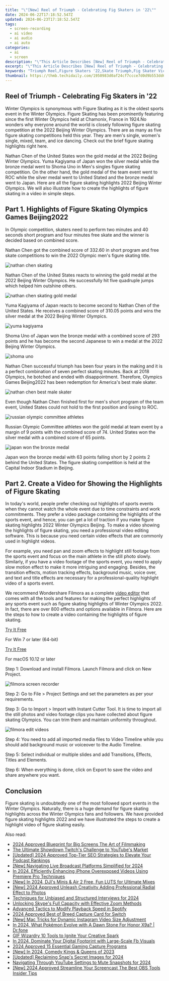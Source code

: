 ```yaml
---
title: "\"[New] Reel of Triumph - Celebrating Fig Skaters in '22\""
date: 2024-06-22T17:18:52.547Z
updated: 2024-06-23T17:18:52.547Z
tags: 
  - screen-recording
  - ai video
  - ai audio
  - ai auto
categories: 
  - ai
  - screen
description: "\"This Article Describes [New] Reel of Triumph - Celebrating Fig Skaters in '22\""
excerpt: "\"This Article Describes [New] Reel of Triumph - Celebrating Fig Skaters in '22\""
keywords: "Triumph Reel,Figure Skaters '22,Skate Triumph,Fig Skater Victory,2022 Skating Reel,Skaters' Triumph Tale,Celebrating Forum Winners"
thumbnail: https://thmb.techidaily.com/1950983d0af24cf7ccce7d0d9b553dd604417e3bd4a6dbac12c3df842a2a8fe2.jpg
---
```


## Reel of Triumph - Celebrating Fig Skaters in '22

Winter Olympics is synonymous with Figure Skating as it is the oldest sports event in the Winter Olympics. Figure Skating has been prominently featuring since the first Winter Olympics held at Chamonix, France in 1924.No wonders why everyone around the world is closely following figure skating competition at the 2022 Beijing Winter Olympics. There are as many as five figure skating competitions held this year. They are men's single, women's single, mixed, team, and ice dancing. Check out the brief figure skating highlights right here.

Nathan Chen of the United States won the gold medal at the 2022 Beijing Winter Olympics. Yuma Kagiyama of Japan won the silver medal while the bronze medal went to Shoma Uno in Men's singles figure skating competition. On the other hand, the gold medal of the team event went to ROC while the silver medal went to United Stated and the bronze medal went to Japan. Here are all the figure skating highlights 2022 Beijing Winter Olympics. We will also illustrate how to create the highlights of figure skating in a video in simple steps.

## Part 1\. Highlights of Figure Skating Olympics Games Beijing2022

In Olympic competition, skaters need to perform two minutes and 40 seconds short program and four minutes free skate and the winner is decided based on combined score.

Nathan Chen got the combined score of 332.60 in short program and free skate competitions to win the 2022 Olympic men's figure skating title.

![nathan chen skating](https://images.wondershare.com/filmora/article-images/nathan-chen-skating.jpg)

Nathan Chen of the United States reacts to winning the gold medal at the 2022 Beijing Winter Olympics. He successfully hit five quadruple jumps which helped him outshine others.

![nathan chen skating gold medal](https://images.wondershare.com/filmora/article-images/nathan-chen-skating-gold-medal.jpg)

Yuma Kagiyama of Japan reacts to become second to Nathan Chen of the United States. He receives a combined score of 310.05 points and wins the silver medal at the 2022 Beijing Winter Olympics.

![yuma kagiyama](https://images.wondershare.com/filmora/article-images/yuma-kagiyama.jpg)

Shoma Uno of Japan won the bronze medal with a combined score of 293 points and he has become the second Japanese to win a medal at the 2022 Beijing Winter Olympics.

![shoma uno](https://images.wondershare.com/filmora/article-images/shoma-uno.jpg)

Nathan Chen successful triumph has been four years in the making and it is a perfect combination of seven perfect skating minutes. Back at 2018 Olympics, he botched and ended with disappointment. Therefore, Olympics Games Beijing2022 has been redemption for America's best male skater.

![nathan chen best male skater](https://images.wondershare.com/filmora/article-images/nathan-chen-best-male-skater.jpg)

Even though Nathan Chen finished first for men's short program of the team event, United States could not hold to the first position and losing to ROC.

![russian olympic committee athletes](https://images.wondershare.com/filmora/article-images/russian-olympic-committee-athletes.jpg)

Russian Olympic Committee athletes won the gold medal at team event by a margin of 9 points with the combined score of 74\. United States won the silver medal with a combined score of 65 points.

![japan won the bronze medal](https://images.wondershare.com/filmora/article-images/japan-won-the-bronze-medal.jpg)

Japan won the bronze medal with 63 points falling short by 2 points 2 behind the United States. The figure skating competition is held at the Capital Indoor Stadium in Beijing.

## Part 2\. Create a Video for Showing the Highlights of Figure Skating

In today's world, people prefer checking out highlights of sports events when they cannot watch the whole event due to time constraints and work commitments. They prefer a video package containing the highlights of the sports event, and hence, you can get a lot of traction if you make figure skating highlights 2022 Winter Olympics Beijing. To make a video showing the highlights of figure skating, you need a professional video editing software. This is because you need certain video effects that are commonly used in highlight videos.

For example, you need pan and zoom effects to highlight still footage from the sports event and focus on the main athlete in the still photo slowly. Similarly, if you have a video footage of the sports event, you need to apply slow motion effect to make it more intriguing and engaging. Besides, the transition effects, motion tracking effects, background music, voice over, and text and title effects are necessary for a professional-quality highlight video of a sports event.

We recommend Wondershare Filmora as a complete [video editor](https://tools.techidaily.com/wondershare/filmora/download/) that comes with all the tools and features for making the perfect highlights of any sports event such as figure skating highlights of Winter Olympics 2022\. In fact, there are over 800 effects and options available in Filmora. Here are the steps to how to create a video containing the highlights of figure skating.

[Try It Free](https://tools.techidaily.com/wondershare/filmora/download/)

For Win 7 or later (64-bit)

[Try It Free](https://tools.techidaily.com/wondershare/filmora/download/)

For macOS 10.12 or later

Step 1: Download and install Filmora. Launch Filmora and click on New Project.

![filmora screen recorder](https://images.wondershare.com/filmora/article-images/filmora-record-screen.jpg)

Step 2: Go to File > Project Settings and set the parameters as per your requirements.

Step 3: Go to Import > Import with Instant Cutter Tool. It is time to import all the still photos and video footage clips you have collected about figure skating Olympics. You can trim them and maintain uniformity throughout.

![filmora edit videos](https://images.wondershare.com/filmora/article-images/edit-recordings-filmora.jpg)

Step 4: You need to add all imported media files to Video Timeline while you should add background music or voiceover to the Audio Timeline.

Step 5: Select individual or multiple slides and add Transitions, Effects, Titles and Elements.

Step 6: When everything is done, click on Export to save the video and share anywhere you want.

## Conclusion

Figure skating is undoubtedly one of the most followed sport events in the Winter Olympics. Naturally, there is a huge demand for figure skating highlights across the Winter Olympics fans and followers. We have provided figure skating highlights 2022 and we have illustrated the steps to create a highlight video of figure skating easily.


<ins class="adsbygoogle"
     style="display:block"
     data-ad-format="autorelaxed"
     data-ad-client="ca-pub-7571918770474297"
     data-ad-slot="1223367746"></ins>



<ins class="adsbygoogle"
     style="display:block"
     data-ad-client="ca-pub-7571918770474297"
     data-ad-slot="8358498916"
     data-ad-format="auto"
     data-full-width-responsive="true"></ins>


<span class="atpl-alsoreadstyle">Also read:</span>
<div><ul>
<li><a href="https://fox-http.techidaily.com/2024-approved-blueprint-for-big-screens-the-art-of-filmmaking/"><u>2024 Approved  Blueprint for Big Screens  The Art of Filmmaking</u></a></li>
<li><a href="https://fox-http.techidaily.com/the-ultimate-showdown-twitchs-challenge-to-youtubes-market/"><u>The Ultimate Showdown  Twitch's Challenge to YouTube's Market</u></a></li>
<li><a href="https://fox-http.techidaily.com/updated-2024-approved-top-tier-seo-strategies-to-elevate-your-podcast-rankings/"><u>[Updated] 2024 Approved  Top-Tier SEO Strategies to Elevate Your Podcast Rankings</u></a></li>
<li><a href="https://fox-http.techidaily.com/new-navigating-live-broadcast-platforms-simplified-for-2024/"><u>[New] Navigating Live Broadcast Platforms Simplified for 2024</u></a></li>
<li><a href="https://fox-http.techidaily.com/in-2024-efficiently-enhancing-iphone-overexposed-videos-using-premiere-pro-techniques/"><u>In 2024, Efficiently Enhancing iPhone Overexposed Videos Using Premiere Pro Techniques</u></a></li>
<li><a href="https://fox-http.techidaily.com/new-in-2024-djis-minis-and-air-2-free-fun-luts-for-ultimate-mixes/"><u>[New] In 2024, DJI's Minis & Air 2  Free, Fun LUTS for Ultimate Mixes</u></a></li>
<li><a href="https://fox-http.techidaily.com/new-2024-approved-unleash-creativity-adding-professional-radial-effect-to-photos/"><u>[New] 2024 Approved  Unleash Creativity  Adding Professional Radial Effect to Photos</u></a></li>
<li><a href="https://fox-http.techidaily.com/techniques-for-unbiased-and-structured-interviews-for-2024/"><u>Techniques for Unbiased and Structured Interviews for 2024</u></a></li>
<li><a href="https://fox-http.techidaily.com/unlocking-skypes-full-capacity-with-effective-zoom-methods/"><u>Unlocking Skype's Full Capacity with Effective Zoom Methods</u></a></li>
<li><a href="https://fox-http.techidaily.com/advanced-tactics-to-modify-playback-speed-in-spotify/"><u>Advanced Tactics to Modify Playback Speed in Spotify</u></a></li>
<li><a href="https://desktop-recording.techidaily.com/2024-approved-best-of-breed-capture-card-for-switch/"><u>2024 Approved  Best of Breed  Capture Card for Switch</u></a></li>
<li><a href="https://instagram-clips.techidaily.com/new-mac-tricks-for-dynamic-instagram-video-size-adjustment/"><u>[New] Mac Tricks for Dynamic Instagram Video Size Adjustment</u></a></li>
<li><a href="https://pokemon-go-android.techidaily.com/in-2024-what-pokemon-evolve-with-a-dawn-stone-for-honor-x9a-drfone-by-drfone-virtual-android/"><u>In 2024, What Pokémon Evolve with A Dawn Stone For Honor X9a? | Dr.fone</u></a></li>
<li><a href="https://extra-resources.techidaily.com/gif-wizardry-10-tools-to-ignite-your-creative-spark/"><u>GIF Wizardry  10 Tools to Ignite Your Creative Spark</u></a></li>
<li><a href="https://facebook-clips.techidaily.com/in-2024-dominate-your-digital-footprint-with-large-scale-fb-visuals/"><u>In 2024, Dominate Your Digital Footprint with Large-Scale Fb Visuals</u></a></li>
<li><a href="https://youtube-videos.techidaily.com/2024-approved-15-essential-gaming-capture-programs/"><u>2024 Approved  15 Essential Gaming Capture Programs</u></a></li>
<li><a href="https://twitter-videos.techidaily.com/new-in-2024-comedy-kings-and-queens-of-2023/"><u>[New] In 2024, Comedy Kings & Queens of 2023</u></a></li>
<li><a href="https://snapchat-videos.techidaily.com/updated-reclaiming-snaps-secret-images-for-2024/"><u>[Updated] Reclaiming Snap's Secret Images for 2024</u></a></li>
<li><a href="https://extra-support.techidaily.com/navigating-through-youtube-settings-to-mute-snapshots-for-2024/"><u>Navigating Through YouTube Settings to Mute Snapshots for 2024</u></a></li>
<li><a href="https://remote-screen-capture.techidaily.com/new-2024-approved-streamline-your-screencast-the-best-obs-tools-insider-tips/"><u>[New] 2024 Approved  Streamline Your Screencast  The Best OBS Tools Insider Tips</u></a></li>
</ul></div>
